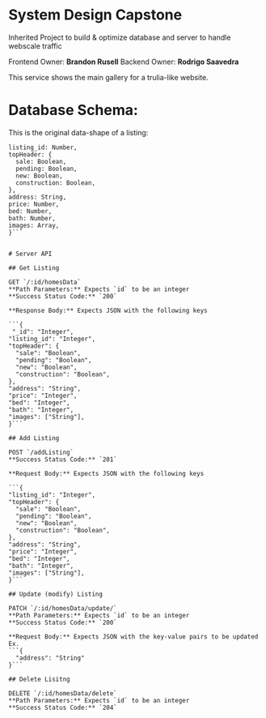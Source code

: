 # System Design Capstone

Inherited Project to build & optimize database and server to handle webscale traffic

Frontend Owner: **Brandon Rusell**
Backend Owner: **Rodrigo Saavedra**

This service shows the main gallery for a trulia-like website.

# Database Schema:

This is the original data-shape of a listing:

  ```{
  listing_id: Number,
  topHeader: {
    sale: Boolean,
    pending: Boolean,
    new: Boolean,
    construction: Boolean,
  },
  address: String,
  price: Number,
  bed: Number,
  bath: Number,
  images: Array,
  }```


# Server API

## Get Listing

GET `/:id/homesData`
**Path Parameters:** Expects `id` to be an integer
**Success Status Code:** `200`

**Response Body:** Expects JSON with the following keys

 ```{
   "_id": "Integer",
  "listing_id": "Integer",
  "topHeader": {
    "sale": "Boolean",
    "pending": "Boolean",
    "new": "Boolean",
    "construction": "Boolean",
  },
  "address": "String",
  "price": "Integer",
  "bed": "Integer",
  "bath": "Integer",
  "images": ["String"],
  }```

## Add Listing

POST `/addListing`
**Success Status Code:** `201`

**Request Body:** Expects JSON with the following keys

  ```{
  "listing_id": "Integer",
  "topHeader": {
    "sale": "Boolean",
    "pending": "Boolean",
    "new": "Boolean",
    "construction": "Boolean",
  },
  "address": "String",
  "price": "Integer",
  "bed": "Integer",
  "bath": "Integer",
  "images": ["String"],
  }```

## Update (modify) Listing

PATCH `/:id/homesData/update/`
**Path Parameters:** Expects `id` to be an integer
**Success Status Code:** `200`

**Request Body:** Expects JSON with the key-value pairs to be updated
Ex.
  ```{
    "address": "String"
  }```

## Delete Lisitng

DELETE `/:id/homesData/delete`
**Path Parameters:** Expects `id` to be an integer
**Success Status Code:** `204`
